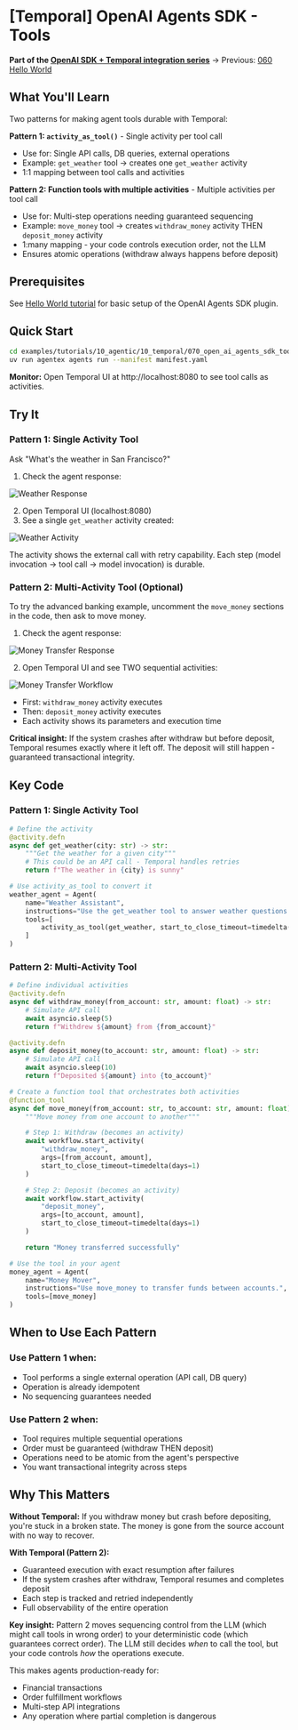 # [Temporal] OpenAI Agents SDK - Tools

**Part of the [OpenAI SDK + Temporal integration series](../README.md)** → Previous: [060 Hello World](../060_open_ai_agents_sdk_hello_world/)

## What You'll Learn

Two patterns for making agent tools durable with Temporal:

**Pattern 1: `activity_as_tool()`** - Single activity per tool call
- Use for: Single API calls, DB queries, external operations
- Example: `get_weather` tool → creates one `get_weather` activity
- 1:1 mapping between tool calls and activities

**Pattern 2: Function tools with multiple activities** - Multiple activities per tool call
- Use for: Multi-step operations needing guaranteed sequencing
- Example: `move_money` tool → creates `withdraw_money` activity THEN `deposit_money` activity
- 1:many mapping - your code controls execution order, not the LLM
- Ensures atomic operations (withdraw always happens before deposit)

## Prerequisites

See [Hello World tutorial](../060_open_ai_agents_sdk_hello_world/) for basic setup of the OpenAI Agents SDK plugin.

## Quick Start

```bash
cd examples/tutorials/10_agentic/10_temporal/070_open_ai_agents_sdk_tools
uv run agentex agents run --manifest manifest.yaml
```

**Monitor:** Open Temporal UI at http://localhost:8080 to see tool calls as activities.

## Try It

### Pattern 1: Single Activity Tool

Ask "What's the weather in San Francisco?"

1. Check the agent response:

![Weather Response](../_images/weather_response.png)

2. Open Temporal UI (localhost:8080)
3. See a single `get_weather` activity created:

![Weather Activity](../_images/weather_activity_tool.png)

The activity shows the external call with retry capability. Each step (model invocation → tool call → model invocation) is durable.

### Pattern 2: Multi-Activity Tool (Optional)

To try the advanced banking example, uncomment the `move_money` sections in the code, then ask to move money.

1. Check the agent response:

![Money Transfer Response](../_images/move_money_response.png)

2. Open Temporal UI and see TWO sequential activities:

![Money Transfer Workflow](../_images/move_money_temporal.png)

- First: `withdraw_money` activity executes
- Then: `deposit_money` activity executes
- Each activity shows its parameters and execution time

**Critical insight:** If the system crashes after withdraw but before deposit, Temporal resumes exactly where it left off. The deposit will still happen - guaranteed transactional integrity.

## Key Code

### Pattern 1: Single Activity Tool
```python
# Define the activity
@activity.defn
async def get_weather(city: str) -> str:
    """Get the weather for a given city"""
    # This could be an API call - Temporal handles retries
    return f"The weather in {city} is sunny"

# Use activity_as_tool to convert it
weather_agent = Agent(
    name="Weather Assistant",
    instructions="Use the get_weather tool to answer weather questions.",
    tools=[
        activity_as_tool(get_weather, start_to_close_timeout=timedelta(seconds=10))
    ]
)
```

### Pattern 2: Multi-Activity Tool
```python
# Define individual activities
@activity.defn
async def withdraw_money(from_account: str, amount: float) -> str:
    # Simulate API call
    await asyncio.sleep(5)
    return f"Withdrew ${amount} from {from_account}"

@activity.defn
async def deposit_money(to_account: str, amount: float) -> str:
    # Simulate API call
    await asyncio.sleep(10)
    return f"Deposited ${amount} into {to_account}"

# Create a function tool that orchestrates both activities
@function_tool
async def move_money(from_account: str, to_account: str, amount: float) -> str:
    """Move money from one account to another"""

    # Step 1: Withdraw (becomes an activity)
    await workflow.start_activity(
        "withdraw_money",
        args=[from_account, amount],
        start_to_close_timeout=timedelta(days=1)
    )

    # Step 2: Deposit (becomes an activity)
    await workflow.start_activity(
        "deposit_money",
        args=[to_account, amount],
        start_to_close_timeout=timedelta(days=1)
    )

    return "Money transferred successfully"

# Use the tool in your agent
money_agent = Agent(
    name="Money Mover",
    instructions="Use move_money to transfer funds between accounts.",
    tools=[move_money]
)
```

## When to Use Each Pattern

### Use Pattern 1 when:
- Tool performs a single external operation (API call, DB query)
- Operation is already idempotent
- No sequencing guarantees needed

### Use Pattern 2 when:
- Tool requires multiple sequential operations
- Order must be guaranteed (withdraw THEN deposit)
- Operations need to be atomic from the agent's perspective
- You want transactional integrity across steps

## Why This Matters

**Without Temporal:** If you withdraw money but crash before depositing, you're stuck in a broken state. The money is gone from the source account with no way to recover.

**With Temporal (Pattern 2):**
- Guaranteed execution with exact resumption after failures
- If the system crashes after withdraw, Temporal resumes and completes deposit
- Each step is tracked and retried independently
- Full observability of the entire operation

**Key insight:** Pattern 2 moves sequencing control from the LLM (which might call tools in wrong order) to your deterministic code (which guarantees correct order). The LLM still decides *when* to call the tool, but your code controls *how* the operations execute.

This makes agents production-ready for:
- Financial transactions
- Order fulfillment workflows
- Multi-step API integrations
- Any operation where partial completion is dangerous
